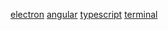 [electron](https://github.com/topics/electron "Topic: electron") 
[angular](https://github.com/topics/angular "Topic: angular") 
[typescript](https://github.com/topics/typescript "Topic: typescript") 
[terminal](https://github.com/topics/terminal "Topic: terminal")